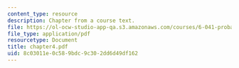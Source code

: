 ```yaml
---
content_type: resource
description: Chapter from a course text.
file: https://ol-ocw-studio-app-qa.s3.amazonaws.com/courses/6-041-probabilistic-systems-analysis-and-applied-probability-spring-2006/8c03011e0c589bdc9c302dd6d49df162_chapter4.pdf
file_type: application/pdf
resourcetype: Document
title: chapter4.pdf
uid: 8c03011e-0c58-9bdc-9c30-2dd6d49df162
---
```

